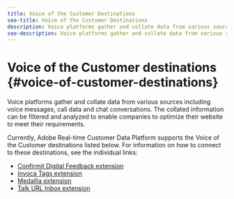 ```yaml
---
title: Voice of the Customer Destinations
seo-title: Voice of the Customer Destinations
description: Voice platforms gather and collate data from various sources including voice messages, call data and chat conversations. The collated information can be filtered and analyzed to enable companies to optimize their website to meet their requirements.
seo-description: Voice platforms gather and collate data from various sources including voice messages, call data and chat conversations. The collated information can be filtered and analyzed to enable companies to optimize their website to meet their requirements.
---
```


# Voice of the Customer destinations {#voice-of-customer-destinations}

Voice platforms gather and collate data from various sources including voice messages, call data and chat conversations. The collated information can be filtered and analyzed to enable companies to optimize their website to meet their requirements.

Currently, Adobe Real-time Customer Data Platform supports the Voice of the Customer destinations listed below. For information on how to connect to these destinations, see the individual links:

* [Confirmit Digital Feedback extension](confirmit-digital-feedback-extension.md)
* [Invoca Tags extension](/help/rtcdp/destinations/invoca-extension.md)
* [Medallia extension](medallia-extension.md)
* [Talk URL Inbox extension](talkurl-extension.md)
